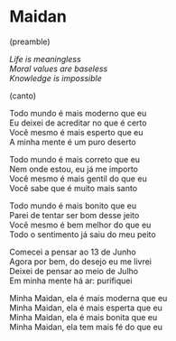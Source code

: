 <!-- pt :: Maidan :: 2025-07-23 11:28:09 -->

# Maidan

(preamble)

_Life is meaningless_  
_Moral values are baseless_  
_Knowledge is impossible_  

(canto)

Todo mundo é mais moderno que eu  
Eu deixei de acreditar no que é certo  
Você mesmo é mais esperto que eu  
A minha mente é um puro deserto  

Todo mundo é mais correto que eu  
Nem onde estou, eu já me importo  
Você mesmo é mais gentil do que eu  
Você sabe que é muito mais santo  

Todo mundo é mais bonito que eu  
Parei de tentar ser bom desse jeito  
Você mesmo é bem melhor do que eu  
Todo o sentimento já saiu do meu peito  

Comecei a pensar ao 13 de Junho  
Agora por bem, do desejo eu me livrei  
Deixei de pensar ao meio de Julho  
Em minha mente há ar: purifiquei  

Minha Maidan, ela é mais moderna que eu  
Minha Maidan, ela é mais esperta que eu  
Minha Maidan, ela é mais bonita que eu  
Minha Maidan, ela tem mais fé do que eu  

